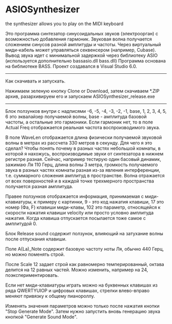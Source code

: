 # ASIOSynthesizer
 the synthesizer allows you to play on the MIDI keyboard
 
 Это программа синтезатор синусоидальных звуков (электроорган) с возможностью добавления гармоник.
Звуковая волна получается сложением синусов разной амплитуды и частоты.
Через виртуальный миди-кабель может управляться секвенсером (например, Cubase).
Вывод звука идет с минимальной задержкой через библиотеку ASIO (используется дополнительно bassasio.dll bass.dll) 
Программа основана на библиотеке BASS.
Проект создавался в Visual Studio 6.0.

***********************************************************************
Как скачивать и запускать.

Нажимаем зеленую кнопку Clone or Download, затем скачиваем *.ZIP архив, 
разархивируем его и запускаем ASIOSynthesizer_release.exe

***********************************************************************


Блок ползунков внутри с надписями  -6, -5, -4, -3, -2, -1, base, 1, 2, 3, 4, 5, 6 это эквалайзер получаемой волны, 
base - амплитуда базовой частоты, а остальные это гармоники.  Если гармоник нет, то в поле Actual Freq отображается реальная частота воспроизводимого звука. 

В поле WaveLen отображается длина физически получаемой звуковой волны в метрах из рассчета 330 метров в секунду. Для чего я это сделал? Чтобы понять почему в разных частях небольшой комнаты, в которой я нахожусь, воспроизводимые звуки от синтезатора в нижнем регистре разная.
Сейчас, например тестирую один басовый динамик, зажимаю Ля 110 Герц, длина волны 3 метра,  громкость получаемого звука в разных частях комнаты разная из-за явления интерференции, т.е. суммарного сложения амплитуд в пространстве. Волна отражается от всех поверхностей и в каждой точке трехмерного пространства получается разная амплитуда. 

Правее ползунков отображается информация, принимаемая с миди-клавиатуры, к примеру с картинки, 
9 - это код нажатия клавиши, 17 это номер (Фа, F) клавиши миди-клавы, 102 это параметр, относящейся к скорости нажатия клавиши velocity или просто условно амплитуда нажатия. Когда клавиша отпускается посылается тоже самое с амплитудой 0.

Блок Release sound содержит ползунок, влияющий на затухание волны после отпускания клавиши.

Поле A(La)_Note содержит базовую частоту ноты Ля, обычно 440 Герц, но можно поменять строй.

После Scale 12 задает строй как равномерно темперированный, октава делится на 12 равных частей. Можно изменить, например на 24, поэкспериментировать.

Если нет миди-клавиатуры играть можно на буквенных клавишах из ряда QWERTYUIOP и цифровых клавишах, стрелки влево-вправо меняют привязку к общему пианороллу.

Изменять значения параметров можно только после нажатия кнопки "Stop Generate Mode". Затем нужно запустить вновь генерацию звука кнопкой "Generate Sound Mode".

